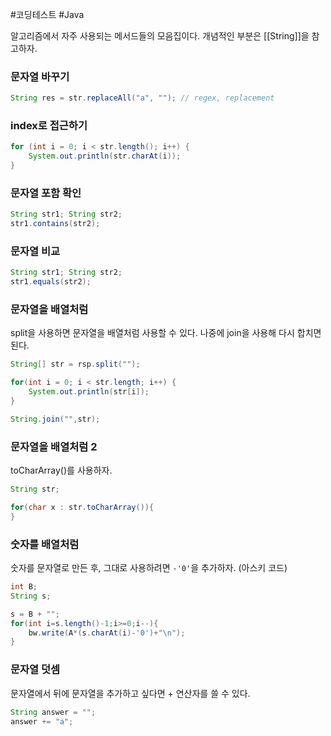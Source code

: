 #코딩테스트  #Java 

알고리즘에서 자주 사용되는 메서드들의 모음집이다. 개념적인 부분은 [[String]]을 참고하자.

### 문자열 바꾸기
```java
String res = str.replaceAll("a", ""); // regex, replacement
```

### index로 접근하기
```java
for (int i = 0; i < str.length(); i++) {  
    System.out.println(str.charAt(i)); 
}
```

### 문자열 포함 확인
```java
String str1; String str2;
str1.contains(str2);
```

### 문자열 비교
```java
String str1; String str2;
str1.equals(str2);
```

### 문자열을 배열처럼
split을 사용하면 문자열을 배열처럼 사용할 수 있다.
나중에 join을 사용해 다시 합치면 된다.

```java
String[] str = rsp.split("");

for(int i = 0; i < str.length; i++) {
	System.out.println(str[i]);
}

String.join("",str);

```

### 문자열을 배열처럼 2
toCharArray()를 사용하자.

```java
String str;

for(char x : str.toCharArray()){
}
```

### 숫자를 배열처럼
숫자를 문자열로 만든 후, 그대로 사용하려면 `-'0'`을 추가하자. (아스키 코드)
```java
int B;  
String s;

s = B + "";  
for(int i=s.length()-1;i>=0;i--){  
    bw.write(A*(s.charAt(i)-'0')+"\n");  
}
```
### 문자열 덧셈
문자열에서 뒤에 문자열을 추가하고 싶다면 + 연산자를 쓸 수 있다.
```java
String answer = "";
answer += "a";
```